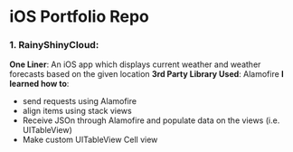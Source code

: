 # iOS Portfolio Repo

### 1. RainyShinyCloud:
**One Liner**: An iOS app which displays current weather and weather forecasts based on the given location
**3rd Party Library Used**: Alamofire
**I learned how to**:
* send requests using Alamofire
* align items using stack views
* Receive JSOn through Alamofire and populate data on the views (i.e. UITableView)
* Make custom UITableView Cell view
